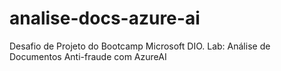 # analise-docs-azure-ai
Desafio de Projeto do Bootcamp Microsoft DIO. Lab: Análise de Documentos Anti-fraude com AzureAI

